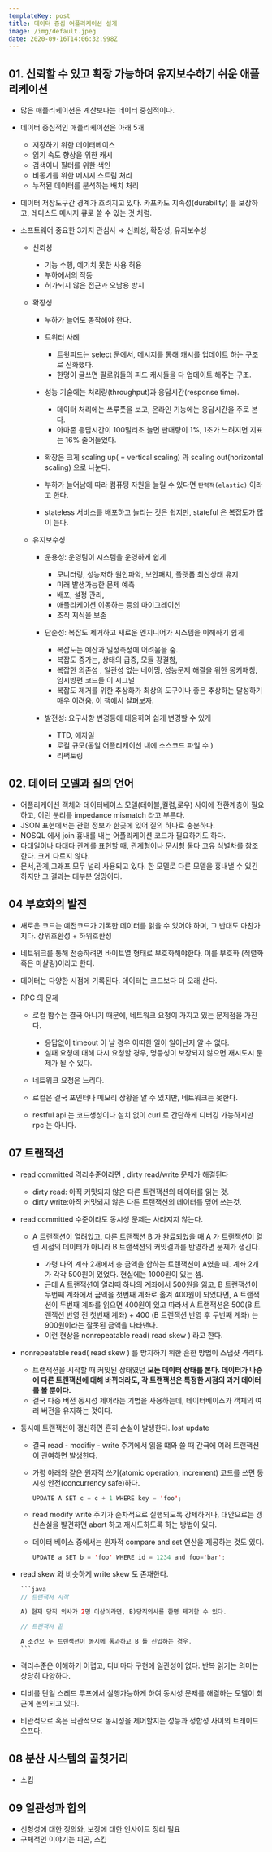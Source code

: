 ```yaml
---
templateKey: post
title: 데이터 중심 어플리케이션 설계
image: /img/default.jpeg
date: 2020-09-16T14:06:32.998Z
---
```



## 01. 신뢰할 수 있고 확장 가능하며 유지보수하기 쉬운 애플리케이션

* 많은 애플리케이션은 계산보다는 데이터 중심적이다.
* 데이터 중심적인 애플리케이션은 아래 5개

  * 저장하기 위한 데이터베이스
  * 읽기 속도 향상을 위한 캐시
  * 검색이나 필터를 위한 색인
  * 비동기를 위한 메시지 스트림 처리
  * 누적된 데이터를 분석하는 배치 처리
* 데이터 저장도구간 경계가 흐려지고 있다. 카프카도 지속성(durability) 를 보장하고, 레디스도 메시지 큐로 쓸 수 있는 것 처럼.
* 소프트웨어 중요한 3가지 관심사 ⇒ 신뢰성, 확장성, 유지보수성

  * 신뢰성

    * 기능 수행, 예기치 못한 사용 허용
    * 부하에서의 작동
    * 허가되지 않은 접근과 오남용 방지
  * 확장성

    * 부하가 늘어도 동작해야 한다.
    * 트위터 사례

      * 트윗피드는 select 문에서, 메시지를 통해 캐시를 업데이트 하는 구조로 진화했다.
      * 한명이 글쓰면 팔로워들의 피드 캐시들을 다 업데이트 해주는 구조.
    * 성능 기술에는 처리량(throughput)과 응답시간(response time).

      * 데이터 처리에는 쓰루풋을 보고, 온라인 기능에는 응답시간을 주로 본다.
      * 아마존 응답시간이 100밀리초 늘면 판매량이 1%, 1초가 느려지면 지표는 16% 줄어들었다.
    * 확장은 크게 scaling up( = vertical scaling) 과 scaling out(horizontal scaling) 으로 나눈다.
    * 부하가 늘어남에 따라 컴퓨팅 자원을 늘릴 수 있다면 `탄력적(elastic)` 이라고 한다.
    * stateless 서비스를 배포하고 늘리는 것은 쉽지만, stateful 은 복잡도가 많이 는다.
  * 유지보수성

    * 운용성: 운영팀이 시스템을 운영하게 쉽게

      * 모니터링, 성능저하 원인파악, 보안패치, 플랫폼 최신상태 유지
      * 미래 발생가능한 문제 예측
      * 배포, 설정 관리,
      * 애플리케이션 이동하는 등의 마이그레이션
      * 조직 지식을 보존
    * 단순성: 복잡도 제거하고 새로운 엔지니어가 시스템을 이해하기 쉽게

      * 복잡도는 예산과 일정측정에 어려움을 줌.
      * 복잡도 증가는, 상태의 급증, 모듈 강결함,
      * 복잡한 의존성 , 일관성 없는 네이밍, 성능문제 해결을 위한 몽키패칭, 임시방편 코드들 이 시그널
      * 복잡도 제거를 위한 추상화가 최상의 도구이나 좋은 추상하는 달성하기 매우 어려움. 이 책에서 살펴보자.
    * 발전성: 요구사항 변경등에 대응하여 쉽게 변경할 수 있게

      * TTD, 애자일
      * 로컬 규모(동일 어플리캐이션 내에 소스코드 파일 수 )
      * 리팩토링

## 02. 데이터 모델과 질의 언어

* 어플리케이션 객체와 데이터베이스 모델(테이블,컬럼,로우) 사이에 전환계층이 필요하고, 이런 분리를 impedance mismatch 라고 부른다.
* JSON 표현에서는 관련 정보가 한곳에 있어 질의 하나로 충분하다.
* NOSQL 에서 join 흉내를 내는 어플리케이션 코드가 필요하기도 하다.
* 다대일이나 다대다 관계를 표현할 때, 관계형이나 문서형 둘다 고유 식별차를 참조한다. 크게 다르지 않다.
* 문서,관계,그래프 모두 널리 사용되고 있다. 한 모델로 다른 모델을 흉내낼 수 있긴 하지만 그 결과는 대부분 엉망이다.

## 04 부호화의 발전

* 새로운 코드는 예전코드가 기록한 데이터를 읽을 수 있어야 하며, 그 반대도 마찬가지다. 상위호환성 + 하위호환성
* 네트워크를 통해 전송하려면 바이트열 형태로 부호화해야한다. 이를 부호화 (직렬화 혹은 마샬링)이라고 한다.
* 데이터는 다양한 시점에 기록된다. 데이터는 코드보다 더 오래 산다.
* RPC 의 문제

  * 로컬 함수는 결국 아니기 때문에, 네트워크 요청이 가지고 있는 문제점을 가진다.

    * 응답없이 timeout 이 날 경우 어떠한 일이 일어난지 알 수 없다.
    * 실패 요청에 대해 다시 요청할 경우, 명등성이 보장되지 않으면 재시도시 문제가 될 수 있다.
  * 네트워크 요청은 느리다.
  * 로컬은 결국 포인터나 메모리 상황을 알 수 있지만, 네트워크는 못한다.
  * restful api 는 코드생성이나 설치 없이 curl 로 간단하게 디버깅 가능하지만 rpc 는 아니다.

## 07 트랜잭션

* read committed 격리수준이라면 , dirty read/write 문제가 해결된다

  * dirty read: 아직 커밋되지 않은 다른 트랜잭션의 데이터를 읽는 것.
  * dirty write:아직 커밋되지 않은 다른 트랜잭션의 데이터를 덮어 쓰는것.
* read committed 수준이라도 동시성 문제는 사라지지 않는다.

  * A 트랜잭션이 열려있고, 다른 트랜잭션 B 가 완료되었을 때 A 가 트랜잭션이 열린 시점의 데이터가 아니라 B 트랜잭션의 커밋결과를 반영하면 문제가 생긴다.

    * 가령 나의 계좌 2개에서 총 금액을 합하는 트랜잭션이 A였을 때. 계좌 2개가 각각 500원이 있었다. 현실에는 1000원이 있는 셈.
    * 근데 A 트랜잭션이 열리때 하나의 계좌에서 500원을 읽고, B 트랜잭션이 두번째 계좌에서 금액을 첫번째 계좌로 옮겨 400원이 되었다면, A 트랜잭션이 두번째 계좌를 읽으면 400원이 있고 따라서 A 트랜잭션은 500(B 트랜잭션 반영 전 첫번째 계좌) + 400 (B 트랜잭션 반영 후 두번째 계좌) 는 900원이라는 잘못된 금액을 나타낸다.
    * 이런 현상을 nonrepeatable read( read skew ) 라고 한다.
* nonrepeatable read( read skew ) 를 방지하기 위한 흔한 방법이 스냅샷 격리다.

  * 트랜잭션을 시작할 때 커밋된 상태였던 **모든 데이터 상태를 본다. 데이터가 나중에 다른 트랜잭션에 대해 바뀌더라도, 각 트랜잭션은 특정한 시점의 과거 데이터를 볼 뿐이다.**
  * 결국 다중 버전 동시성 제어라는 기법을 사용하는데, 데이터베이스가 객체의 여러 버전을 유지하는 것이다.
* 동시에 트랜잭션이 갱신하면 흔히 손실이 발생한다. lost update

  * 결국 read - modifiy - write 주기에서 읽을 떄와 쓸 때 간극에 여러 트랜잭션이 관여하면 발생한다.
  * 가령 아래와 같은 원자적 쓰기(atomic operation, increment) 코드를 쓰면 동시성 안전(concurrency safe)하다.

    ```java
    UPDATE A SET c = c + 1 WHERE key = 'foo';
    ```
  * read modify write 주기가 순차적으로 실행되도록 강제하거나, 대안으로는 갱신손실을 발견하면 abort 하고 재시도하도록 하는 방법이 있다.
  * 데이터 베이스 중에서는 원자적 compare and set 연산을 제공하는 것도 있다.

    ```java
    UPDATE a SET b = 'foo' WHERE id = 1234 and foo='bar';
    ```
* read skew 와 비슷하게 write skew 도 존재한다.

  ````java
  ```java
  // 트랜잭셔 시작

  A) 현재 당직 의사가 2명 이상이라면, B)당직의사를 한명 제거할 수 있다.

  // 트랜잭셔 끝

  A 조건으 두 트랜잭션이 동시에 통과하고 B 를 진입하는 경우.
  ```
  ````
* 격리수준은 이해하기 어렵고, 디비마다 구현에 일관성이 없다. 반복 읽기는 의미는 상당히 다양하다.
* 디비를 단일 스레드 루프에서 실행가능하게 하여 동시성 문제를 해결하는 모델이 최근에 논의되고 있다.
* 비관적으로 혹은 낙관적으로 동시성을 제어할지는 성능과 정합성 사이의 트래이드 오프다.

## 08 분산 시스템의 골칫거리

* 스킵

## 09 일관성과 합의

* 선형성에 대한 정의와, 보장에 대한 인사이트 정리 필요
* 구체적인 이야기는 피곤, 스킵